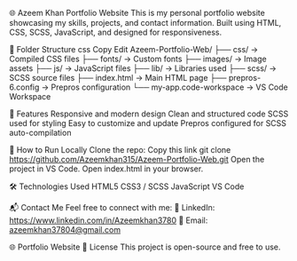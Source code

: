 🌐 Azeem Khan Portfolio Website
This is my personal portfolio website showcasing my skills, projects, and contact information. Built using HTML, CSS, SCSS, JavaScript, and designed for responsiveness.

📁 Folder Structure
css
Copy
Edit
Azeem-Portfolio-Web/
├── css/        → Compiled CSS files
├── fonts/      → Custom fonts
├── images/     → Image assets
├── js/         → JavaScript files
├── lib/        → Libraries used
├── scss/       → SCSS source files
├── index.html  → Main HTML page
├── prepros-6.config → Prepros configuration
└── my-app.code-workspace → VS Code Workspace

🚀 Features
Responsive and modern design
Clean and structured code
SCSS used for styling
Easy to customize and update
Prepros configured for SCSS auto-compilation

🔧 How to Run Locally
Clone the repo:
Copy this link
git clone https://github.com/Azeemkhan315/Azeem-Portfolio-Web.git
Open the project in VS Code.
Open index.html in your browser.

🛠️ Technologies Used
HTML5
CSS3 / SCSS
JavaScript
VS Code

📬 Contact Me
Feel free to connect with me:
💼 LinkedIn: https://www.linkedin.com/in/Azeemkhan3780
📧 Email: azeemkhan37804@gmail.com

🌐 Portfolio Website
📜 License
This project is open-source and free to use.
